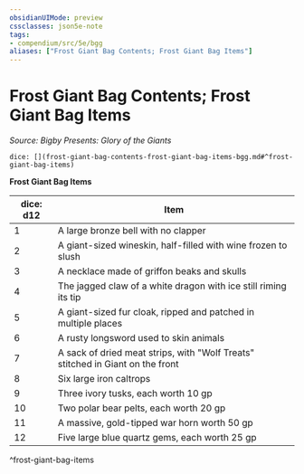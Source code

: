 ```yaml
---
obsidianUIMode: preview
cssclasses: json5e-note
tags:
- compendium/src/5e/bgg
aliases: ["Frost Giant Bag Contents; Frost Giant Bag Items"]
---
```

# Frost Giant Bag Contents; Frost Giant Bag Items
*Source: Bigby Presents: Glory of the Giants* 

`dice: [](frost-giant-bag-contents-frost-giant-bag-items-bgg.md#^frost-giant-bag-items)`

**Frost Giant Bag Items**

| dice: d12 | Item |
|-----------|------|
| 1 | A large bronze bell with no clapper |
| 2 | A giant-sized wineskin, half-filled with wine frozen to slush |
| 3 | A necklace made of griffon beaks and skulls |
| 4 | The jagged claw of a white dragon with ice still riming its tip |
| 5 | A giant-sized fur cloak, ripped and patched in multiple places |
| 6 | A rusty longsword used to skin animals |
| 7 | A sack of dried meat strips, with "Wolf Treats" stitched in Giant on the front |
| 8 | Six large iron caltrops |
| 9 | Three ivory tusks, each worth 10 gp |
| 10 | Two polar bear pelts, each worth 20 gp |
| 11 | A massive, gold-tipped war horn worth 50 gp |
| 12 | Five large blue quartz gems, each worth 25 gp |
^frost-giant-bag-items